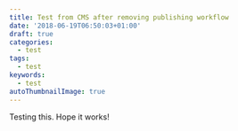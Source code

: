 ```yaml
---
title: Test from CMS after removing publishing workflow
date: '2018-06-19T06:50:03+01:00'
draft: true
categories:
  - test
tags:
  - test
keywords:
  - test
autoThumbnailImage: true
---
```

Testing this. Hope it works!
